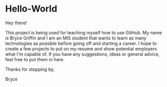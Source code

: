 # Hello-World

Hey there!

This project is being used for teaching myself how to use GitHub.
My name is Bryce Griffin and I am an MIS student that wants to learn
as many technologies as possible before going off and starting a
career. I hope to create a few projects to put on my resume and show
potential employers what I'm capable of. If you have any suggestions,
ideas or general advice, feel free to put them in here. 

Thanks for stopping by,

Bryce
